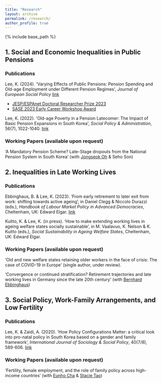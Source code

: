 ```yaml
---
title: "Research"
layout: archive
permalink: /research/
author_profile: true
---
```

{% include base_path %}


## 1. Social and Economic Inequalities in Public Pensions

### Publications
Lee, K. (2024). 'Varying Effects of Public Pensions: Pension Spending and Old-age Employment under Different Pension Regimes', *Journal of European Social Policy* [link](https://doi.org/10.1177/09589287231223391)
- [JESP/ESPAnet Doctoral Researcher Prize 2023](https://espanet.org/)
- [SASE 2023 Early Career Workshop Award](https://sase.org/events/early-career-workshop/)

Lee, K. (2022). 'Old-age Poverty in a Pension Latecomer: The Impact of Basic Pension Expansions in South Korea', *Social Policy & Administration*, 56(7), 1022-1040. [link](https://doi.org/10.1111/spol.12829)

### Working Papers (available upon request)
‘A Mandatory Pension Scheme? Late-Stage dropouts from the National Pension System in South Korea’ (with [Jongseok Oh](https://sites.google.com/view/jongseokoh) & Seho Son)


## 2. Inequalities in Late Working Lives

### Publications
Ebbinghaus, B. & Lee, K. (2023). ‘From early retirement to later exit from work: shifting towards active ageing’, in Daniel Clegg & Niccolo Durazzi (eds.), *Handbook of Labour Market Policy in Advanced Democracies*, Cheltenham, UK: Edward Elgar. [link](https://www.elgaronline.com/doi/10.4337/9781800880887.00030)

Kuitto, K. & Lee, K. (in press). ‘How to make extending working lives in ageing welfare states socially sustainable’, in M. Vaalavuo, K. Nelson & K. Kuitto (eds.), *Social Sustainability in Ageing Welfare States*, Cheltenham, UK: Edward Elgar.

### Working Papers (available upon request)
‘Old and new welfare states retaining older workers in the face of crisis: The case of COVID-19 in Europe’ (single author, under review).

‘Convergence or continued stratification? Retirement trajectories and late working lives in Germany since the late 20th century’ (with [Bernhard Ebbinghaus](https://ebbinghaus.blog/))


## 3. Social Policy, Work-Family Arrangements, and Low Fertility

### Publications
Lee, K. & Zaidi, A. (2020). ‘How Policy Configurations Matter: a critical look into pro-natal policy in South Korea based on a gender and family framework’, *International Journal of Sociology & Social Policy*, 40(7/8), 589-606. [link](https://doi.org/10.1108/IJSSP-12-2019-0260)

### Working Papers (available upon request)
‘Fertility, female employment, and the role of family policy across high-income countries’ (with [Eunho Cha](https://cprc.columbia.edu/directory/eunho-cha) & [Stacie Tao](https://chinacenter.socialwork.columbia.edu/people/stacie-tao))
